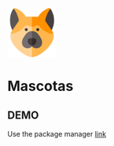 <img src="image/logo3.png" width="100px">

# Mascotas

## DEMO

Use the package manager [link](https://gerleone.github.io/mascotasleone/)